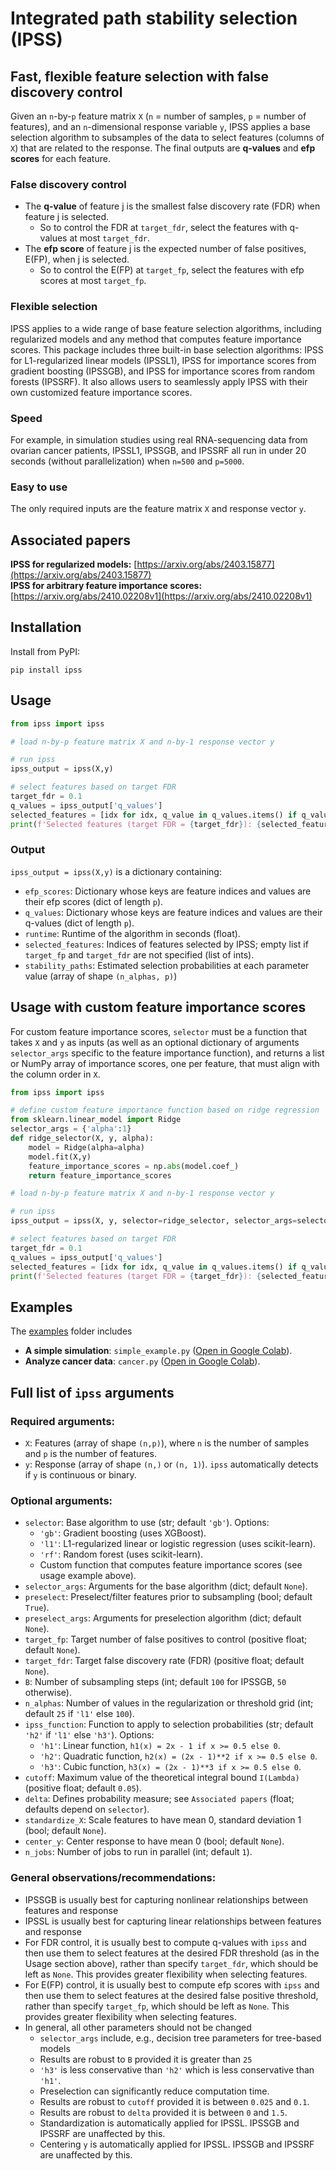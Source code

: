 # Integrated path stability selection (IPSS)

## Fast, flexible feature selection with false discovery control

Given an `n`-by-`p` feature matrix `X` (`n` = number of samples, `p` = number of features), and an `n`-dimensional 
response variable `y`, IPSS applies a base selection algorithm to subsamples of the data to select features 
(columns of `X`) that are related to the response. The final outputs are **q-values** and **efp scores** for 
each feature.

### False discovery control
- The **q-value** of feature j is the smallest false discovery rate (FDR) when feature j is selected.
	- So to control the FDR at `target_fdr`, select the features with q-values at most `target_fdr`. 
- The **efp score** of feature j is the expected number of false positives, E(FP), when j is selected.
	- So to control the E(FP) at `target_fp`, select the features with efp scores at most `target_fp`. 

### Flexible selection
IPSS applies to a wide range of base feature selection algorithms, including regularized models and any method 
that computes feature importance scores. This package includes three built-in base selection algorithms: 
IPSS for L1-regularized linear models (IPSSL1), IPSS for importance scores from gradient boosting (IPSSGB), and 
IPSS for importance scores from random forests (IPSSRF). It also allows users to seamlessly apply IPSS with their own
customized feature importance scores.

### Speed
For example, in simulation studies using real RNA-sequencing data from ovarian cancer patients, IPSSL1, IPSSGB, 
and IPSSRF all run in under 20 seconds (without parallelization) when `n=500` and `p=5000`.

### Easy to use
The only required inputs are the feature matrix `X` and response vector `y`.

## Associated papers

**IPSS for regularized models:** [https://arxiv.org/abs/2403.15877](https://arxiv.org/abs/2403.15877) <br>
**IPSS for arbitrary feature importance scores:** [https://arxiv.org/abs/2410.02208v1](https://arxiv.org/abs/2410.02208v1)

## Installation
Install from PyPI:
```
pip install ipss
```

## Usage
```python
from ipss import ipss

# load n-by-p feature matrix X and n-by-1 response vector y

# run ipss
ipss_output = ipss(X,y)

# select features based on target FDR
target_fdr = 0.1
q_values = ipss_output['q_values']
selected_features = [idx for idx, q_value in q_values.items() if q_value <= target_fdr]
print(f'Selected features (target FDR = {target_fdr}): {selected_features}')
```
### Output
`ipss_output = ipss(X,y)` is a dictionary containing:
- `efp_scores`: Dictionary whose keys are feature indices and values are their efp scores (dict of length `p`).
- `q_values`: Dictionary whose keys are feature indices and values are their q-values (dict of length `p`).
- `runtime`: Runtime of the algorithm in seconds (float).
- `selected_features`: Indices of features selected by IPSS; empty list if `target_fp` and `target_fdr` are not specified (list of ints).
- `stability_paths`: Estimated selection probabilities at each parameter value (array of shape `(n_alphas, p)`)

## Usage with custom feature importance scores
For custom feature importance scores, `selector` must be a function that takes `X` and `y` as inputs (as well as an optional
dictionary of arguments `selector_args` specific to the feature importance function), and returns a list or NumPy array of 
importance scores, one per feature, that must align with the column order in `X`.
```python
from ipss import ipss

# define custom feature importance function based on ridge regression
from sklearn.linear_model import Ridge
selector_args = {'alpha':1}
def ridge_selector(X, y, alpha):
	model = Ridge(alpha=alpha)
	model.fit(X,y)
	feature_importance_scores = np.abs(model.coef_)
	return feature_importance_scores

# load n-by-p feature matrix X and n-by-1 response vector y

# run ipss
ipss_output = ipss(X, y, selector=ridge_selector, selector_args=selector_args)

# select features based on target FDR
target_fdr = 0.1
q_values = ipss_output['q_values']
selected_features = [idx for idx, q_value in q_values.items() if q_value <= target_fdr]
print(f'Selected features (target FDR = {target_fdr}): {selected_features}')
```

## Examples
The [examples](https://github.com/omelikechi/ipss/tree/main/examples) folder includes
- **A simple simulation**: `simple_example.py` ([Open in Google Colab](https://colab.research.google.com/github/omelikechi/ipss/blob/main/examples/simple_example.ipynb)).
- **Analyze cancer data**: `cancer.py` ([Open in Google Colab](https://colab.research.google.com/github/omelikechi/ipss/blob/main/examples/cancer.ipynb)).

## Full list of `ipss` arguments

### Required arguments:
- `X`: Features (array of shape `(n,p)`), where `n` is the number of samples and `p` is the number of features.
- `y`: Response (array of shape `(n,)` or `(n, 1)`). `ipss` automatically detects if `y` is continuous or binary.

### Optional arguments:
- `selector`: Base algorithm to use (str; default `'gb'`). Options:
	- `'gb'`: Gradient boosting (uses XGBoost).
	- `'l1'`: L1-regularized linear or logistic regression (uses scikit-learn).
	- `'rf'`: Random forest (uses scikit-learn).
	- Custom function that computes feature importance scores (see usage example above). 
- `selector_args`: Arguments for the base algorithm (dict; default `None`).
- `preselect`: Preselect/filter features prior to subsampling (bool; default `True`).
- `preselect_args`: Arguments for preselection algorithm (dict; default `None`).
- `target_fp`: Target number of false positives to control (positive float; default `None`).
- `target_fdr`: Target false discovery rate (FDR) (positive float; default `None`).
- `B`: Number of subsampling steps (int; default `100` for IPSSGB, `50` otherwise).
- `n_alphas`: Number of values in the regularization or threshold grid (int; default `25` if `'l1'` else `100`).
- `ipss_function`: Function to apply to selection probabilities (str; default `'h2'` if `'l1'` else `'h3'`). Options:
	- `'h1'`: Linear function, ```h1(x) = 2x - 1 if x >= 0.5 else 0```.
	- `'h2'`: Quadratic function, ```h2(x) = (2x - 1)**2 if x >= 0.5 else 0```.
	- `'h3'`: Cubic function, ```h3(x) = (2x - 1)**3 if x >= 0.5 else 0```.
- `cutoff`: Maximum value of the theoretical integral bound `I(Lambda)` (positive float; default `0.05`).
- `delta`: Defines probability measure; see `Associated papers` (float; defaults depend on `selector`).
- `standardize_X`: Scale features to have mean 0, standard deviation 1 (bool; default `None`).
- `center_y`: Center response to have mean 0 (bool; default `None`).
- `n_jobs`: Number of jobs to run in parallel (int; default `1`).

### General observations/recommendations:
- IPSSGB is usually best for capturing nonlinear relationships between features and response
- IPSSL is usually best for capturing linear relationships between features and response
- For FDR control, it is usually best to compute q-values with `ipss` and then use them to select features at the desired FDR threshold (as in the Usage section above), rather than specify `target_fdr`, which should be left as `None`. This provides greater flexibility when selecting features.
- For E(FP) control, it is usually best to compute efp scores with `ipss` and then use them to select features at the desired false positive threshold, rather than specify `target_fp`, which should be left as `None`. This provides greater flexibility when selecting features.
- In general, all other parameters should not be changed
	- `selector_args` include, e.g., decision tree parameters for tree-based models
	- Results are robust to `B` provided it is greater than `25`
	- `'h3'` is less conservative than `'h2'` which is less conservative than `'h1'`.
	- Preselection can significantly reduce computation time.
	- Results are robust to `cutoff` provided it is between `0.025` and `0.1`.
	- Results are robust to `delta` provided it is between `0` and `1.5`.
	- Standardization is automatically applied for IPSSL. IPSSGB and IPSSRF are unaffected by this.
	- Centering `y` is automatically applied for IPSSL. IPSSGB and IPSSRF are unaffected by this.

